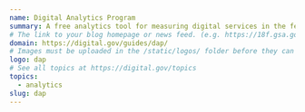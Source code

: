 ```yaml
---
name: Digital Analytics Program
summary: A free analytics tool for measuring digital services in the federal government.
# The link to your blog homepage or news feed. (e.g. https://18f.gsa.gov/)
domain: https://digital.gov/guides/dap/
# Images must be uploaded in the /static/logos/ folder before they can be used here.
logo: dap
# See all topics at https://digital.gov/topics
topics:
  - analytics
slug: dap
---
```

